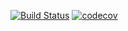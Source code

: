 [![Build Status](https://travis-ci.org/tolstinator/job4j_design.svg?branch=master)](https://travis-ci.org/tolstinator/job4j_design)
[![codecov](https://codecov.io/gh/tolstinator/job4j_design/branch/master/graph/badge.svg)](https://codecov.io/gh/tolstinator/job4j_design)